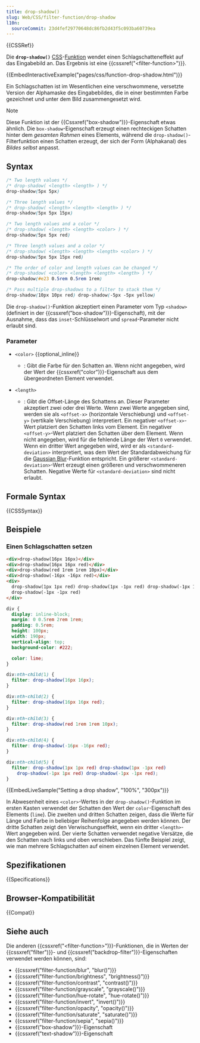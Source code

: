 ```yaml
---
title: drop-shadow()
slug: Web/CSS/filter-function/drop-shadow
l10n:
  sourceCommit: 23d4fef29770648dc86fb2d43f5c093ba60739ea
---
```


{{CSSRef}}

Die **`drop-shadow()`** [CSS](/de/docs/Web/CSS)-[Funktion](/de/docs/Web/CSS/CSS_Functions) wendet einen Schlagschatteneffekt auf das Eingabebild an. Das Ergebnis ist eine {{cssxref("&lt;filter-function&gt;")}}.

{{EmbedInteractiveExample("pages/css/function-drop-shadow.html")}}

Ein Schlagschatten ist im Wesentlichen eine verschwommene, versetzte Version der Alphamaske des Eingabebildes, die in einer bestimmten Farbe gezeichnet und unter dem Bild zusammengesetzt wird.

> [!NOTE]
> Diese Funktion ist der {{Cssxref("box-shadow")}}-Eigenschaft etwas ähnlich. Die `box-shadow`-Eigenschaft erzeugt einen rechteckigen Schatten hinter dem _gesamten Rahmen_ eines Elements, während die `drop-shadow()`-Filterfunktion einen Schatten erzeugt, der sich der Form (Alphakanal) des _Bildes selbst_ anpasst.

## Syntax

```css
/* Two length values */
/* drop-shadow( <length> <length> ) */
drop-shadow(5px 5px)

/* Three length values */
/* drop-shadow( <length> <length> <length> ) */
drop-shadow(5px 5px 15px)

/* Two length values and a color */
/* drop-shadow( <length> <length> <color> ) */
drop-shadow(5px 5px red)

/* Three length values and a color */
/* drop-shadow( <length> <length> <length> <color> ) */
drop-shadow(5px 5px 15px red)

/* The order of color and length values can be changed */
/* drop-shadow( <color> <length> <length> <length> ) */
drop-shadow(#e23 0.5rem 0.5rem 1rem)

/* Pass multiple drop-shadows to a filter to stack them */
drop-shadow(10px 10px red) drop-shadow(-5px -5px yellow)
```

Die `drop-shadow()`-Funktion akzeptiert einen Parameter vom Typ `<shadow>` (definiert in der {{cssxref("box-shadow")}}-Eigenschaft), mit der Ausnahme, dass das `inset`-Schlüsselwort und `spread`-Parameter nicht erlaubt sind.

### Parameter

- `<color>` {{optional_inline}}

  - : Gibt die Farbe für den Schatten an. Wenn nicht angegeben, wird der Wert der {{cssxref("color")}}-Eigenschaft aus dem übergeordneten Element verwendet.

- `<length>`
  - : Gibt die Offset-Länge des Schattens an. Dieser Parameter akzeptiert zwei oder drei Werte. Wenn zwei Werte angegeben sind, werden sie als `<offset-x>` (horizontale Verschiebung) und `<offset-y>` (vertikale Verschiebung) interpretiert. Ein negativer `<offset-x>`-Wert platziert den Schatten links vom Element. Ein negativer `<offset-y>`-Wert platziert den Schatten über dem Element. Wenn nicht angegeben, wird für die fehlende Länge der Wert `0` verwendet. Wenn ein dritter Wert angegeben wird, wird er als `<standard-deviation>` interpretiert, was dem Wert der Standardabweichung für die [Gaussian Blur](https://en.wikipedia.org/wiki/Gaussian_blur)-Funktion entspricht. Ein größerer `<standard-deviation>`-Wert erzeugt einen größeren und verschwommeneren Schatten. Negative Werte für `<standard-deviation>` sind nicht erlaubt.

## Formale Syntax

{{CSSSyntax}}

## Beispiele

### Einen Schlagschatten setzen

```html
<div>drop-shadow(16px 16px)</div>
<div>drop-shadow(16px 16px red)</div>
<div>drop-shadow(red 1rem 1rem 10px)</div>
<div>drop-shadow(-16px -16px red)</div>
<div>
  drop-shadow(1px 1px red) drop-shadow(1px -1px red) drop-shadow(-1px 1px red)
  drop-shadow(-1px -1px red)
</div>
```

```css
div {
  display: inline-block;
  margin: 0 0.5rem 2rem 1rem;
  padding: 0.5rem;
  height: 100px;
  width: 190px;
  vertical-align: top;
  background-color: #222;

  color: lime;
}

div:nth-child(1) {
  filter: drop-shadow(16px 16px);
}

div:nth-child(2) {
  filter: drop-shadow(16px 16px red);
}

div:nth-child(3) {
  filter: drop-shadow(red 1rem 1rem 10px);
}

div:nth-child(4) {
  filter: drop-shadow(-16px -16px red);
}

div:nth-child(5) {
  filter: drop-shadow(1px 1px red) drop-shadow(1px -1px red)
    drop-shadow(-1px 1px red) drop-shadow(-1px -1px red);
}
```

{{EmbedLiveSample("Setting a drop shadow", "100%", "300px")}}

In Abwesenheit eines `<color>`-Wertes in der `drop-shadow()`-Funktion im ersten Kasten verwendet der Schatten den Wert der `color`-Eigenschaft des Elements (`lime`). Die zweiten und dritten Schatten zeigen, dass die Werte für Länge und Farbe in beliebiger Reihenfolge angegeben werden können. Der dritte Schatten zeigt den Verwischungseffekt, wenn ein dritter `<length>`-Wert angegeben wird. Der vierte Schatten verwendet negative Versätze, die den Schatten nach links und oben verschieben. Das fünfte Beispiel zeigt, wie man mehrere Schlagschatten auf einem einzelnen Element verwendet.

## Spezifikationen

{{Specifications}}

## Browser-Kompatibilität

{{Compat}}

## Siehe auch

Die anderen {{cssxref("&lt;filter-function&gt;")}}-Funktionen, die in Werten der {{cssxref("filter")}}- und {{cssxref("backdrop-filter")}}-Eigenschaften verwendet werden können, sind:

- {{cssxref("filter-function/blur", "blur()")}}
- {{cssxref("filter-function/brightness", "brightness()")}}
- {{cssxref("filter-function/contrast", "contrast()")}}
- {{cssxref("filter-function/grayscale", "grayscale()")}}
- {{cssxref("filter-function/hue-rotate", "hue-rotate()")}}
- {{cssxref("filter-function/invert", "invert()")}}
- {{cssxref("filter-function/opacity", "opacity()")}}
- {{cssxref("filter-function/saturate", "saturate()")}}
- {{cssxref("filter-function/sepia", "sepia()")}}
- {{cssxref("box-shadow")}}-Eigenschaft
- {{cssxref("text-shadow")}}-Eigenschaft
